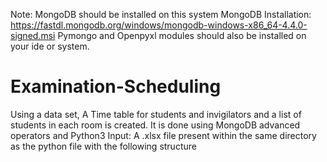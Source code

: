 Note: MongoDB should be installed on this system
MongoDB Installation: https://fastdl.mongodb.org/windows/mongodb-windows-x86_64-4.4.0-signed.msi
Pymongo and Openpyxl modules should also be installed on your ide or system.

# Examination-Scheduling
Using a data set, A Time table for students and invigilators and a list of students in each room is created. It is done using MongoDB advanced operators and Python3
Input:
A .xlsx file present within the same directory as the python file with the following structure


